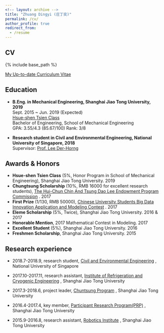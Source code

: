 ```yaml
---
<!-- layout: archive -->
title: "Zhuang Dingyi (庄丁奕)"
permalink: /cv/
author_profile: true
redirect_from:
  - /resume
---
```


## CV
{% include base_path %}

[My Up-to-date Curriculum Vitae](http://zhuangdingyi.github.io/files/zhuang_dingyi_cv_extended.pdf)

## Education

* **B.Eng. in Mechanical Engineering, Shanghai Jiao Tong University, 2019**  
  Sept. 2015 ~ Jun. 2019 (Expected)  
  [Hsue-shen Tsien Class](http://me.sjtu.edu.cn/userfiles/brochure-Qian(1).pdf)  
  Bachelor of Engineering, School of Mechanical Engineering  
  GPA: 3.55/4.3 (85.67/100)  Rank: 3/8
	
* **Research student in Civil and Environmental Engineering, National University of Singapore, 2018**  
  Supervisor: [Prof. Lee Der-Horng](http://www.eng.nus.edu.sg/cee/people/ceeleedh/)

## Awards & Honors

* **Hsue-shen Tsien Class** (5%, Honor Program in School of Mechanical Engineering), Shanghai Jiao Tong University. 2019
* **Chungtsung Scholarship** (10%, RMB 16000 for excellent research students), [The Hui-Chun Chin And Tsung Dao Lee Endowment Program Commission](http://junzheng.lib.sjtu.edu.cn/) . 2017
* **First Prize** (1/130, RMB 50000), [Chinese University Students Big Data Innovation Application and Modeling Contest](https://zhuangdingyi.github.io/files/chinatel.jpg) . 2017
* **Eleme Scholarship** (5%, Twice), Shanghai Jiao Tong University. 2016 & 2017
* **Honorable Mention**, 2017 Mathematical Contest in Modeling. 2017
* **Excellent Student** (5%), Shanghai Jiao Tong University. 2016
* **Freshmen Scholarship**, Shanghai Jiao Tong University. 2015

## Research experience

* 2018.7-2018.9, research student, [Civil and Environmental Engineering](http://www.eng.nus.edu.sg/cee/) , National University of Singapore

* 2017.10-2017.11, research assistant, [Institute of Refrigeration and Cryogenic Engineering](http://www.sjtuirc.sjtu.edu.cn/CN/Default.aspx) , Shanghai Jiao Tong University

* 2017.3-2018.6, project leader, [Chuntsung Program](http://chuntsung.sjtu.edu.cn) , Shanghai Jiao Tong University

* 2016.4-2017.4, key member, [Participant Research Program(PRP)](http://uitp.sjtu.edu.cn/innovation/index.html) , Shanghai Jiao Tong University

* 2015.9-2016.8, research assistant, [Robotics Institute](http://www.robot.sjtu.edu.cn/English/Default.aspx) , Shanghai Jiao Tong University

